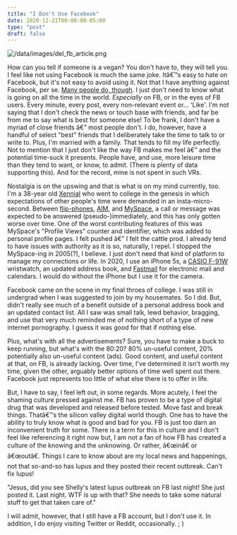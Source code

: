 ```yaml
---
title: "I Don't Use Facebook"
date: 2020-12-21T00:00:00-05:00
type: "post"
draft: false
---
```




![/data/images/del_fb_article.png](/data/images/del_fb_article.png)

How can you tell if someone is a vegan? You don't have to, they will tell you. I feel like not using Facebook is much the same joke. Itâ€™s easy to hate on Facebook, but it's not easy to avoid using it. Not that I have anything against Facebook, per se. [Many people do, though](https://doi.org/10.3389/fpsyg.2020.01497). I just don't need to know what is going on all the time in the world. *Especially* on FB, or in the eyes of FB users. Every minute, every post, every non-relevant event or... 'Like'. I'm not saying that I don't check the news or touch base with friends, and far be from me to say what is best for someone else! To be frank, I don't have a myriad of close friends â€” most people don't. I do, however, have a handful of select "best" friends that I deliberately take the time to talk to or write to. Plus, I'm married with a family. That tends to fill my life perfectly. Not to mention that I just don't like the way FB makes me feel â€” and the potential time-suck it presents.  People have, and use, more leisure time than they tend to want, or know, to admit. (There is plenty of data supporting this). And for the record, mine is not spent in such VRs.

Nostalgia is on the upswing and that is what is on my mind currently, too. I'm a 38-year old [Xennial](https://en.wikipedia.org/wiki/Xennials) who went to college in the genesis in which expectations of other people's time were demanded in an insta-micro-second. Between [flip-phones](https://en.wikipedia.org/wiki/Clamshell_design), [AIM](https://en.wikipedia.org/wiki/AIM_(software)), and [MySpace](https://en.wikipedia.org/wiki/Myspace), a call or message was expected to be answered (pseudo-)immediately, and this has only gotten worse over time. One of the worst contributing features of this was MySpace's "Profile Views" counter and identifier, which was added to personal profile pages. I felt pushed â€” I felt the cattle prod. I already tend to have issues with authority as it is so, naturally, I repel. I stopped the MySpace-ing in 2005(?), I believe. I just don't need that kind of platform to manage my connections or life. In 2020, I use an iPhone 5s, a [CASIO F-91W](https://spectrum.ieee.org/consumer-electronics/gadgets/the-consumer-electronics-hall-of-fame-casio-f91w-wristwatch) wristwatch, an updated address book, and [Fastmail](https://ref.fm/u20787024) for electronic mail and calendars. I would do without the iPhone but I use it for the camera.



Facebook came on the scene in my final throes of college. I was still in undergrad when I was suggested to join by my housemates. So I did. But, didn't really see much of a benefit outside of a personal address book and an updated contact list. All I saw was small talk, lewd behavior, bragging, and use that very much reminded me of nothing short of a type of new internet pornography. I guess it was good for that if nothing else.

Plus, what's with all the advertisements? Sure, you have to make a buck to keep running, but what's with the 80:20? 80% un-useful content, 20% potentially also un-useful content (ads). Good content, and useful content at that, on FB, is already lacking. Over time, I've determined it isn't worth my time, given the other, arguably better options of time well spent out there. Facebook just represents too little of what else there is to offer in life.

But, I have to say, I feel left out, in some regards. More acutely, I feel the shaming culture pressed against me. FB has proven to be a type of digital drug that was developed and released before tested. Move fast and break things. Thatâ€™s the silicon valley digital world though. One has to have the ability to truly know what is good and bad for you. FB is just too darn an inconvenient truth for some. There is a term for this in culture and I don't feel like referencing it right now but, I am not a fan of how FB has created a culture of the knowing and the unknowing. Or rather, â€œinâ€ or â€œoutâ€. Things I care to know about are my local news and happenings, not that so-and-so has lupus and they posted their recent outbreak. Can't fix lupus!

"Jesus, did you see Shelly's latest lupus outbreak on FB last night! She just posted it. Last night. WTF is up with that? She needs to take some natural stuff to get that taken care of."

I will admit, however, that I still have a FB account, but I don't use it. In addition, I do enjoy visiting Twitter or Reddit, occasionally. ; )
